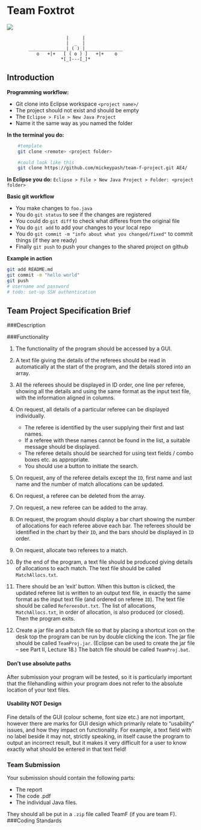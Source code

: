 # Team Foxtrot

![](http://i.imgur.com/Dtp5rQy.png)

<!-- ![](https://d13yacurqjgara.cloudfront.net/users/159905/screenshots/1522008/jet_main.gif)

![](https://d13yacurqjgara.cloudfront.net/users/31664/screenshots/377241/fuckyeah.png)
-->

```
		              |     |
		              |  _  |
		______________|_( )_|______________
		   o   +|+   [ ( o ) ]   +|+    o
		            *[_]---[_]*
```

## Introduction
**Programming workflow:**
+ Git clone into Eclipse workspace `<project name>/`
+ The project should not exist and should be empty
+ The `Eclipse > File > New Java Project`
+ Name it the same way as you named the folder

**In the terminal you do:**
```bash
	#template
	git clone <remote> <project folder> 

	#could look like this
	git clone https://github.com/mickeypash/team-f-project.git AE4/
```
**In Eclipse you do:**
	`Eclipse > File > New Java Project > Folder: <project folder>`



**Basic git workflow**
+ You make changes to `foo.java`
+ You do `git status` to see if the changes are registered
+ You could do `git diff` to check what differes from the original file
+ You do `git add` to add your changes to your local repo
+ You do `git commit -m "info about what you changed/fixed"` to commit things (if they are ready)
+ Finally `git push` to push your changes to the shared project on github

**Example in action**
```bash
git add README.md
git commit -m "hello world"
git push
# username and password
# todo: set-up SSH authentication
```

## Team Project Specification Brief

###Description

###Functionality

1. The functionality of the program should be accessed by a GUI.

2. A text file giving the details of the referees should be read in automatically at the start of
the program, and the details stored into an array. 

3. All the referees should be displayed in ID order, one line per referee, showing all the
details and using the same format as the input text file, with the information aligned in
columns. 

4. On request, all details of a particular referee can be displayed individually. 
	- The referee is identified by the user supplying their first and last names. 
	- If a referee with these names cannot be found in the list, a suitable message should
be displayed. 
	- The referee details should be searched for using text fields / combo boxes etc. as
appropriate. 
	- You should use a button to initiate the search. 

5. On request, any of the referee details except the `ID`, first name and last name and the
number of match allocations can be updated. 

6. On request, a referee can be deleted from the array. 

7. On request, a new referee can be added to the array. 

8. On request, the program should display a bar chart showing the number of allocations for
each referee above each bar. The referees should be identified in the chart by their `ID`,
and the bars should be displayed in `ID` order. 

9. On request, allocate two referees to a match. 

10. By the end of the program, a text file should be produced giving details of allocations to
each match. The text file should be called `MatchAllocs.txt`. 

11. There should be an ‘exit’ button. When this button is clicked, the updated referee list is
written to an output text file, in exactly the same format as the input text file (and ordered
on referee `ID`). The text file should be called `RefereesOut.txt`. The list of allocations, `MatchAllocs.txt`, in order of allocation, is also produced (or closed).
Then the program exits.

12. Create a jar file and a batch file so that by placing a shortcut icon on the desk top the
program can be run by double clicking the icon.
The jar file should be called `TeamProj.jar`. (Eclipse can be used to create the jar file –
see Part II, Lecture 18.) The batch file should be called `TeamProj.bat`. 

#### Don't use absolute paths
After submission your program will be tested, so it is particularly important that the filehandling
within your program does not refer to the absolute location of your text files. 
#### Usability NOT Design
Fine details of the GUI (colour scheme, font size etc.) are not important, however there
are marks for GUI design which primarily relate to “usability” issues, and how they
impact on functionality. For example, a text field with no label beside it may not, strictly
speaking, in itself cause the program to output an incorrect result, but it makes it very
difficult for a user to know exactly what should be entered in that text field! 

### Team Submission
Your submission should contain the following parts:
- The report
- The code .pdf
- The individual Java files.

They should all be put in a `.zip` file called TeamF (if you are team F).
###Coding Standards
